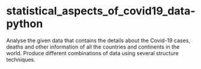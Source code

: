 # statistical_aspects_of_covid19_data-python
Analyse the given data that contains the details about the Covid-19 cases, deaths and other information of all the countries and continents in the world. Produce different combinations of data using several structure techniques.
